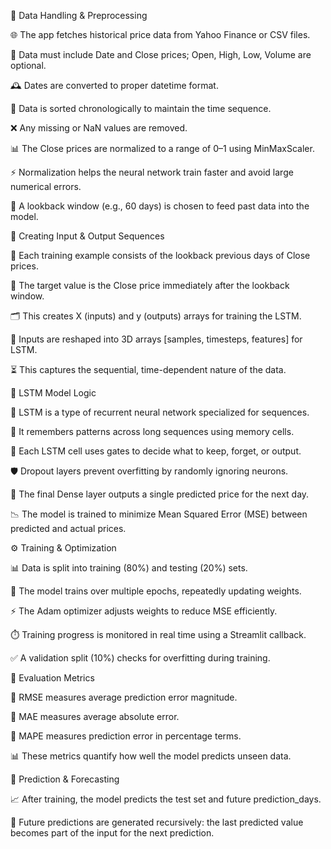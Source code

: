 🎨 Data Handling & Preprocessing

🌐 The app fetches historical price data from Yahoo Finance or CSV files.

📅 Data must include Date and Close prices; Open, High, Low, Volume are optional.

🕰️ Dates are converted to proper datetime format.

🔢 Data is sorted chronologically to maintain the time sequence.

❌ Any missing or NaN values are removed.

📊 The Close prices are normalized to a range of 0–1 using MinMaxScaler.

⚡ Normalization helps the neural network train faster and avoid large numerical errors.

🔄 A lookback window (e.g., 60 days) is chosen to feed past data into the model.

🧩 Creating Input & Output Sequences

🧮 Each training example consists of the lookback previous days of Close prices.

🎯 The target value is the Close price immediately after the lookback window.

🗂️ This creates X (inputs) and y (outputs) arrays for training the LSTM.

🔢 Inputs are reshaped into 3D arrays [samples, timesteps, features] for LSTM.

⏳ This captures the sequential, time-dependent nature of the data.

🧠 LSTM Model Logic

🔄 LSTM is a type of recurrent neural network specialized for sequences.

🧩 It remembers patterns across long sequences using memory cells.

🚪 Each LSTM cell uses gates to decide what to keep, forget, or output.

🛡️ Dropout layers prevent overfitting by randomly ignoring neurons.

🎯 The final Dense layer outputs a single predicted price for the next day.

📉 The model is trained to minimize Mean Squared Error (MSE) between predicted and actual prices.

⚙️ Training & Optimization

📊 Data is split into training (80%) and testing (20%) sets.

🔁 The model trains over multiple epochs, repeatedly updating weights.

⚡ The Adam optimizer adjusts weights to reduce MSE efficiently.

⏱️ Training progress is monitored in real time using a Streamlit callback.

✅ A validation split (10%) checks for overfitting during training.

📏 Evaluation Metrics

📌 RMSE measures average prediction error magnitude.

📌 MAE measures average absolute error.

📌 MAPE measures prediction error in percentage terms.

📊 These metrics quantify how well the model predicts unseen data.

🔮 Prediction & Forecasting

📈 After training, the model predicts the test set and future prediction_days.

🔄 Future predictions are generated recursively: the last predicted value becomes part of the input for the next prediction.
